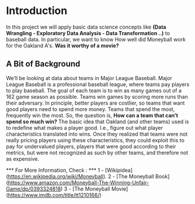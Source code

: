 # Introduction 
In this project we will apply basic data science concepts like __(Data Wrangling - Exploratory Data Analysis - Data Transformation ..)__
to baseball data. In particular, we want to know How well did Moneyball work for the Oakland A's. __Was it worthy of a movie?__

## A Bit of Background 
We’ll be looking at data about teams in Major League Baseball. Major League Baseball is a professional baseball league, where teams pay players to play baseball. The goal of each team is to win as many games out of a 162 game season as possible. Teams win games by scoring more runs than their adversary. In principle, better players are costlier, so teams that want good players need to spend more money. Teams that spend the most, frequently win the most. So, the question is, __How can a team that can’t spend so much win?__ The basic idea that Oakland (and other teams) used is to redefine what makes a player good. I.e., figure out what player characteristics translated into wins. Once they realized that teams were not really pricing players using these characteristics, they could exploit this to pay for undervalued players, players that were good according to their metrics, but were not recognized as such by other teams, and therefore not as expensive.

*** For More Information, Check : ***
1 - [Wikipidea] (https://en.wikipedia.org/wiki/Moneyball).
2 - [The Moneyball Book] (https://www.amazon.com/Moneyball-The-Winning-Unfair-Game/dp/0393324818)
3 - [The Moneyball Movie] (https://www.imdb.com/title/tt1210166/)

